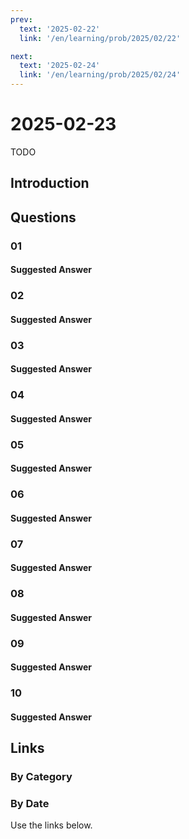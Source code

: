```yaml
---
prev:
  text: '2025-02-22'
  link: '/en/learning/prob/2025/02/22'

next:
  text: '2025-02-24'
  link: '/en/learning/prob/2025/02/24'
---
```


# 2025-02-23

TODO

<Badge type="danger" text="Bid"/>

## Introduction

## Questions

### 01

#### Suggested Answer

### 02

#### Suggested Answer

### 03

#### Suggested Answer

### 04

#### Suggested Answer

### 05

#### Suggested Answer

### 06

#### Suggested Answer

### 07

#### Suggested Answer

### 08

#### Suggested Answer

### 09

#### Suggested Answer

### 10

#### Suggested Answer

## Links

[<Badge type="tip" text="Go to Practice"/>](/en/practice/prob/2025/02/23)

### By Category

[<Badge type="tip" text="<--"/>](/en/learning/prob/2025/02/19)
[<Badge type="tip" text="Calendar"/>](/en/learning/calendar/2025/02)
[<Badge type="info" text="-->"/>](/en/learning/prob/2025/02/23#links)

### By Date

Use the links below.